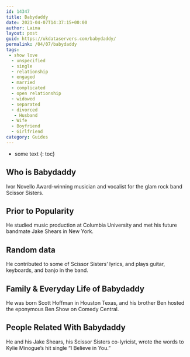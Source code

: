 ```yaml
---
id: 14347
title: Babydaddy
date: 2021-04-07T14:37:15+00:00
author: Laima
layout: post
guid: https://ukdataservers.com/babydaddy/
permalink: /04/07/babydaddy
tags:
 - show love
  - unspecified
  - single
  - relationship
  - engaged
  - married
  - complicated
  - open relationship
  - widowed
  - separated
  - divorced
   - Husband
  - Wife
  - Boyfriend
  - Girlfriend
category: Guides
---
```


* some text
{: toc}


## Who is Babydaddy
                  
                  
                  
Ivor Novello Award-winning musician and vocalist for the glam rock band Scissor Sisters.
                  
              
            
              
            
                
                
                
## Prior to Popularity
                  
                  
                  
He studied music production at Columbia University and met his future bandmate Jake Shears in New York.
                  
              
            
              
            
                
                
                
## Random data
                  
                  
                  
He contributed to some of Scissor Sisters&#8217; lyrics, and plays guitar, keyboards, and banjo in the band.
                  
              
            
              
            
                
                
                
## Family & Everyday Life of Babydaddy
                  
                  
                  
He was born Scott Hoffman in Houston Texas, and his brother Ben hosted the eponymous Ben Show on Comedy Central.
                  
              
            
              
            
                
                
                
## People Related With Babydaddy
                  
                  
                  
He and his Jake Shears, his Scissor Sisters co-lyricist, wrote the words to Kylie Minogue&#8217;s hit single &#8220;I Believe in You.&#8221;
                  
              
            
              
            
                
              
            
              
              
            
            
              
            
          
          
          